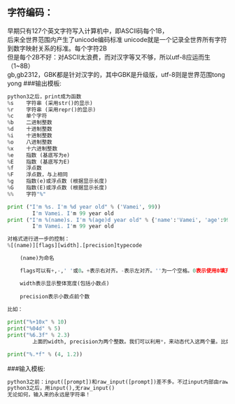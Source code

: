 
## 字符编码：
早期只有127个英文字符写入计算机中，即ASCII码每个1B，<br>
后来全世界范围内产生了unicode编码标准
unicode就是一个记录全世界所有字符到数字映射关系的标准。每个字符2B<br>
但是每个2B不好：对ASCII太浪费，而对汉字等又不够，所以utf-8应运而生（1~8B）<br>
gb,gb2312，GBK都是针对汉字的，其中GBK是升级版，utf-8则是世界范围tong yong
###输出模板:


```python
python3之后，print成为函数
%s    字符串 (采用str()的显示)
%r    字符串 (采用repr()的显示)
%c    单个字符
%b    二进制整数
%d    十进制整数
%i    十进制整数
%o    八进制整数
%x    十六进制整数
%e    指数 (基底写为e)
%E    指数 (基底写为E)
%f    浮点数
%F    浮点数，与上相同
%g    指数(e)或浮点数 (根据显示长度)
%G    指数(E)或浮点数 (根据显示长度)
%%    字符"%"

print ("I'm %s. I'm %d year old" % ('Vamei', 99))
        I'm Vamei. I'm 99 year old
print ("I'm %(name)s. I'm %(age)d year old" % {'name':'Vamei', 'age':99})
        I'm Vamei. I'm 99 year old

对格式进行进一步的控制：
%[(name)][flags][width].[precision]typecode

    (name)为命名

    flags可以有+,-,' '或0。+表示右对齐。-表示左对齐。''为一个空格。0表示使用0填充。

    width表示显示整体宽度(包括小数点)
    
    precision表示小数点前个数
        
比如：

print("%+10x" % 10)
print("%04d" % 5)
print("%6.3f" % 2.3)
        上面的width, precision为两个整数。我们可以利用*，来动态代入这两个量。比如：

print("%.*f" % (4, 1.2))
```
###输入模板:
```python
python3之前：input([prompt])和raw_input([prompt])差不多。不过input内部由raw_input()实现
python3之后，用input(),无raw_input()
无论如何，输入来的永远是字符串！
```